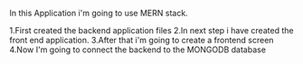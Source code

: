 In this Application i'm going to use MERN stack.

1.First created the backend application files
2.In next step i have created the front end application.
3.After that i'm going to create a frontend screen
4.Now I'm going to connect the backend to the MONGODB database

